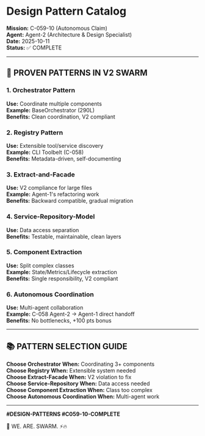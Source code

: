 # Design Pattern Catalog
**Mission:** C-059-10 (Autonomous Claim)  
**Agent:** Agent-2 (Architecture & Design Specialist)  
**Date:** 2025-10-11  
**Status:** ✅ COMPLETE

---

## 🎯 PROVEN PATTERNS IN V2 SWARM

### 1. Orchestrator Pattern
**Use:** Coordinate multiple components  
**Example:** BaseOrchestrator (290L)  
**Benefits:** Clean coordination, V2 compliant

### 2. Registry Pattern  
**Use:** Extensible tool/service discovery  
**Example:** CLI Toolbelt (C-058)  
**Benefits:** Metadata-driven, self-documenting

### 3. Extract-and-Facade
**Use:** V2 compliance for large files  
**Example:** Agent-1's refactoring work  
**Benefits:** Backward compatible, gradual migration

### 4. Service-Repository-Model
**Use:** Data access separation  
**Benefits:** Testable, maintainable, clean layers

### 5. Component Extraction
**Use:** Split complex classes  
**Example:** State/Metrics/Lifecycle extraction  
**Benefits:** Single responsibility, V2 compliant

### 6. Autonomous Coordination
**Use:** Multi-agent collaboration  
**Example:** C-058 Agent-2 → Agent-1 direct handoff  
**Benefits:** No bottlenecks, +100 pts bonus

---

## 📚 PATTERN SELECTION GUIDE

**Choose Orchestrator When:** Coordinating 3+ components  
**Choose Registry When:** Extensible system needed  
**Choose Extract-Facade When:** V2 violation to fix  
**Choose Service-Repository When:** Data access needed  
**Choose Component Extraction When:** Class too complex  
**Choose Autonomous Coordination When:** Multi-agent work  

---

**#DESIGN-PATTERNS #C059-10-COMPLETE**

🐝 WE. ARE. SWARM. ⚡️🔥

